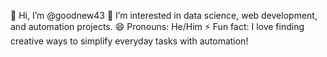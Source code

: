 👋 Hi, I’m @goodnew43
👀 I’m interested in data science, web development, and automation projects.
😄 Pronouns: He/Him
⚡ Fun fact: I love finding creative ways to simplify everyday tasks with automation!

<!---
goodnew43/goodnew43 is a ✨ special ✨ repository because its `README.md` (this file) appears on your GitHub profile.
You can click the Preview link to take a look at your changes.
--->
